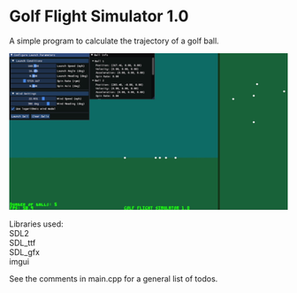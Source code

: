 # Golf Flight Simulator 1.0

A simple program to calculate the trajectory of a golf ball.

![Preview Screenshot](golf_ss1.png)

Libraries used:<br>
SDL2<br>
SDL_ttf<br>
SDL_gfx<br>
imgui

See the comments in main.cpp for a general list of todos.
